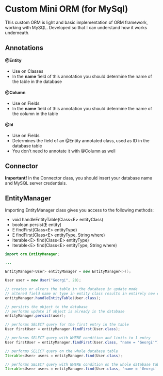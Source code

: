 # Custom Mini ORM (for MySql)

This custom ORM is light and basic implementation of ORM framework, working with MySQL. Developed so that I can understand how it works underneath.

## Annotations

#### @Entity
- Use on Classes
- In the **name** field of this annotation you should determine the name of the table in the database

#### @Column
- Use on Fields
- In the **name** field of this annotation you should determine the name of the column in the table

#### @Id
- Use on Fields
- Determines the field of an @Entity annotated class, used as ID in the database table
- You don't need to annotate it with @Column as well

## Connector

**Important!** In the Connector class, you should insert your database name and MySQL server credentials.

## EntityManager

Importing EntityManager class gives you access to the following methods:
- void handleEntityTable(Class\<E> entityClass)
- boolean persist(E entity)
- E findFirst(Class\<E> entityType)
- E findFirst(Class\<E> entityType, String where)
- Iterable\<E> find(Class\<E> entityType)
- Iterable\<E> find(Class\<E> entityType, String where)

```java
import orm.EntityManager;

...

EntityManager<User> entityManager = new EntityManager<>();

User user = new User("Georgi", 28);

// creates or alters the table in the database in update mode
// altered field name or type in entity class results in entirely new column in the table
entityManager.handleEntityTable(User.class);

// persists the object to the database
// performs update if object is already in the database
entityManager.persist(user);

// performs SELECT query for the first entry in the table
User firstUser = entityManager.findFirst(User.class);

// performs SELECT query with WHERE condition and limits to 1 entry
User firstUser = entityManager.findFirst(User.class, "name = 'Georgi'");

// performs SELECT query on the whole database table
Iterable<User> users = entityManager.find(User.class);

// performs SELECT query with WHERE condition on the whole database table 
Iterable<User> users = entityManager.find(User.class, "name = 'Georgi' AND age >= 18");
```
